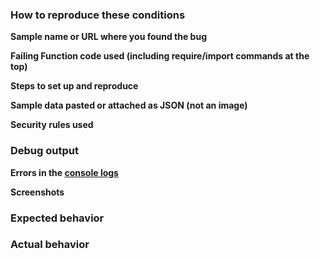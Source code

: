 <!--

IMPORTANT! YOU MUST FOLLOW THESE INSTRUCTIONS OR YOUR ISSUE WILL BE CLOSED.

Thank you for contributing to the Firebase community!

Have a usage question about Functions?
======================================
We get lots of those and we love helping you, but the samples issue tracker is not the best place for them and they will be closed. Here are some resources to get help:

- Go through the Contributor's Guide: https://github.com/firebase/functions-samples/blob/master/CONTRIBUTING.md
- Read the full user's guide: https://firebase.google.com/docs/functions/

If the official documentation doesn't help, try asking through our officially supported channels:

- Firebase Google Group: https://groups.google.com/forum/#!forum/firebase-talk
- Stack Overflow: https://stackoverflow.com/questions/tagged/google-cloud-functions+firebase

*Please avoid double posting across multiple channels!*

Think you found a bug?
=======================
Yeah, we're definitely not perfect! Please use the bug report template below and include a minimal
repro when opening the issue.

Have a request for a new sample?
================================
Great, we love hearing how we can improve our samples! Remove the template below and
provide an explanation of your sample request. Be as detailed as possible.
Note that it should cover a use case that isn't similar to our existing samples and
likely to be of broad use (i.e. not just a copy/paste solution to your specialized problem).
-->

### How to reproduce these conditions

**Sample name or URL where you found the bug**

**Failing Function code used (including require/import commands at the top)**

**Steps to set up and reproduce**

<!-- detailed instructions to run your minimal repro or to recreate the environment -->

**Sample data pasted or attached as JSON (not an image)**

<!-- paste/attach/link sample data as json (not an image) -->

**Security rules used**

<!-- paste/attach/link security rules as json (not an image) -->

### Debug output

**Errors in the [console logs](https://console.firebase.google.com/project/_/functions/logs?search=&severity=DEBUG)**

**Screenshots**

### Expected behavior

<!-- What is the expected behavior? -->

### Actual behavior

<!-- What is the actual behavior? -->
